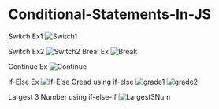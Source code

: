 # Conditional-Statements-In-JS
Switch Ex1
![Switch1](https://user-images.githubusercontent.com/81008413/120149300-25d1d400-c207-11eb-90e6-3ff9af21350e.png)

Switch Ex2
![Switch2](https://user-images.githubusercontent.com/81008413/120149303-279b9780-c207-11eb-93b2-9021320c2799.png)
Breal Ex
![Break](https://user-images.githubusercontent.com/81008413/120149305-279b9780-c207-11eb-8ced-17f4a15ef6de.png)

Continue Ex
![Continue](https://user-images.githubusercontent.com/81008413/120149306-28342e00-c207-11eb-990f-60b569cb42c5.png)

If-Else Ex
![If-Else](https://user-images.githubusercontent.com/81008413/120149308-28ccc480-c207-11eb-9e8d-701ef38a975b.png)
Gread using if-else
![grade1](https://user-images.githubusercontent.com/81008413/120149311-28ccc480-c207-11eb-86ef-58d219dfdfa8.png)
![grade2](https://user-images.githubusercontent.com/81008413/120149312-29655b00-c207-11eb-909f-b59a724ae74a.png)

Largest 3 Number using if-else-if
![Largest3Num](https://user-images.githubusercontent.com/81008413/120149316-29fdf180-c207-11eb-88d7-a47daa803a57.png)
